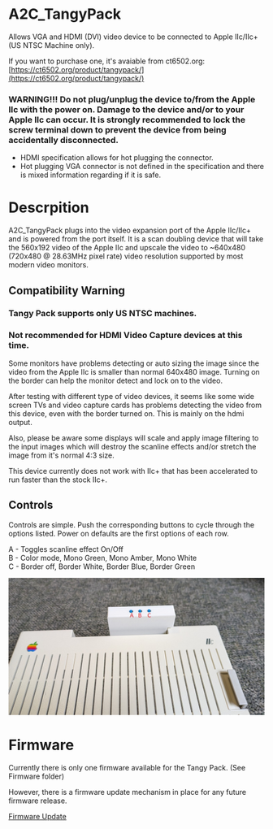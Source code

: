 # A2C_TangyPack
Allows VGA and HDMI (DVI) video device to be connected to Apple IIc/IIc+ (US NTSC Machine only). 

If you want to purchase one, it's avaiable from ct6502.org: [https://ct6502.org/product/tangypack/](https://ct6502.org/product/tangypack/)

### WARNING!!!  Do not plug/unplug the device to/from the Apple IIc with the power on.  Damage to the device and/or to your Apple IIc can occur.  It is strongly recommended to lock the screw terminal down to prevent the device from being accidentally disconnected. 

* HDMI specification allows for hot plugging the connector.  
* Hot plugging VGA connector is not defined in the specification and there is mixed information regarding if it is safe.


# Descrpition
A2C_TangyPack plugs into the video expansion port of the Apple IIc/IIc+ and is powered from the port itself.  It is a scan doubling device that will take the 560x192 video of the Apple IIc and upscale the video to ~640x480 (720x480 @ 28.63MHz pixel rate) video resolution supported by most modern video monitors. 

## Compatibility Warning

### Tangy Pack supports only US NTSC machines.
### Not recommended for HDMI Video Capture devices at this time.  

Some monitors have problems detecting or auto sizing the image since the video from the Apple IIc is smaller than normal 640x480 image.  Turning on the border can help the monitor detect and lock on to the video.

After testing with different type of video devices, it seems like some wide screen TVs and video capture cards has problems detecting the video from this device, even with the border turned on.  This is mainly on the hdmi output.  

Also, please be aware some displays will scale and apply image filtering to the input images which will destroy the scanline effects and/or stretch the image from it's normal 4:3 size.

This device currently does not work with IIc+ that has been accelerated to run faster than the stock IIc+.

## Controls
Controls are simple.  Push the corresponding buttons to cycle through the options listed. Power on defaults are the first options of each row.  
  
  A - Toggles scanline effect On/Off  
  B - Color mode, Mono Green, Mono Amber, Mono White  
  C - Border off, Border White, Border Blue, Border Green  
  
![Front_View](./Images/front_view_buttons.jpg)

# Firmware
Currently there is only one firmware available for the Tangy Pack.  (See Firmware folder)  

However, there is a firmware update mechanism in place for any future firmware release. 

[Firmware Update](./Firmware/Firmware.md)
